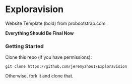 # Exploravision

Website Template (bold) from probootstrap.com

**Everything Should Be Final Now**

### Getting Started

Clone this repo (if you have permissions):
```
git clone https://github.com/jeremyzhou1/Exploravision
```
Otherwise, fork it and clone that.
